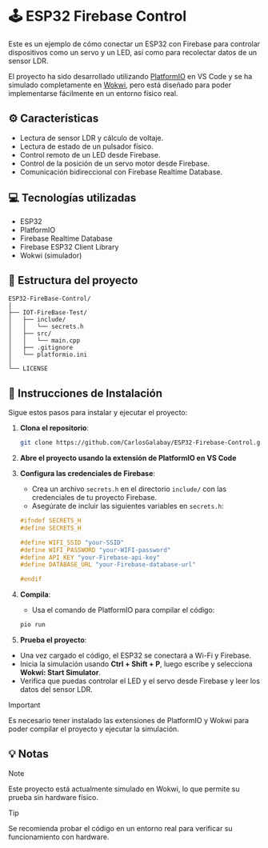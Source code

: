 # 🕹️ ESP32 Firebase Control

Este es un ejemplo de cómo conectar un ESP32 con Firebase para controlar dispositivos como un servo y un LED, así como para recolectar datos de un sensor LDR.

El proyecto ha sido desarrollado utilizando [PlatformIO](https://platformio.org/) en VS Code y se ha simulado completamente en [Wokwi](https://wokwi.com/), pero está diseñado para poder implementarse fácilmente en un entorno físico real.

## ⚙️ Características

- Lectura de sensor LDR y cálculo de voltaje.
- Lectura de estado de un pulsador físico.
- Control remoto de un LED desde Firebase.
- Control de la posición de un servo motor desde Firebase.
- Comunicación bidireccional con Firebase Realtime Database.

## 💻 Tecnologías utilizadas

- ESP32  
- PlatformIO  
- Firebase Realtime Database  
- Firebase ESP32 Client Library  
- Wokwi (simulador)

## 📁 Estructura del proyecto

```
ESP32-FireBase-Control/
│
├── IOT-FireBase-Test/         
│   ├── include/
│   │   └── secrets.h          
│   ├── src/
│   │   └── main.cpp           
│   ├── .gitignore             
│   └── platformio.ini         
│
└── LICENSE
```

## 🚀 Instrucciones de Instalación

Sigue estos pasos para instalar y ejecutar el proyecto:

1. **Clona el repositorio**:
    ```bash
    git clone https://github.com/CarlosGalabay/ESP32-Firebase-Control.git
    ```

2. **Abre el proyecto usando la extensión de PlatformIO en VS Code**
    
4. **Configura las credenciales de Firebase**:
    - Crea un archivo `secrets.h` en el directorio `include/` con las credenciales de tu proyecto Firebase.
    - Asegúrate de incluir las siguientes variables en `secrets.h`:
      
    ```cpp
    #ifndef SECRETS_H
    #define SECRETS_H
    
    #define WIFI_SSID "your-SSID"
    #define WIFI_PASSWORD "your-WIFI-password"
    #define API_KEY "your-Firebase-api-key"
    #define DATABASE_URL "your-Firebase-database-url"

    #endif
    ```

5. **Compila**:
    - Usa el comando de PlatformIO para compilar el código:
    ```bash
    pio run
    ```

6. **Prueba el proyecto**:
  - Una vez cargado el código, el ESP32 se conectará a Wi-Fi y Firebase.
  - Inicia la simulación usando **Ctrl + Shift + P**, luego escribe y selecciona **Wokwi: Start Simulator**.
  - Verifica que puedas controlar el LED y el servo desde Firebase y leer los datos del sensor LDR.

> [!IMPORTANT]
> Es necesario tener instalado las extensiones de PlatformIO y Wokwi para poder compilar el proyecto y ejecutar la simulación.

## 💡 Notas
> [!NOTE]
> Este proyecto está actualmente simulado en Wokwi, lo que permite su prueba sin hardware físico.

> [!TIP]
> Se recomienda probar el código en un entorno real para verificar su funcionamiento con hardware.
